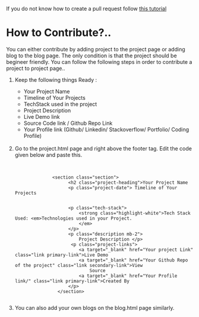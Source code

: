 <p> If you do not know how to create a pull request follow <a href="https://www.youtube.com/watch?v=rgbCcBNZcdQ">this tutorial</a></p>

<h1>How to Contribute?..</h1>
        <p> You can either contribute by adding project to the project page or adding blog to the blog page. The only
            condition is that the project should be begineer friendly. You can follow the following steps in order to
            contribute a project to project page..
            <ol>
              <li> Keep the following things Ready :</li>
            <ul>
            <li>Your Project Name</li>
            <li>Timeline of Your Projects</li>
            <li>TechStack used in the project</li>
            <li>Project Description</li>
            <li>Live Demo link</li>
            <li>Source Code link / Github Repo Link</li>
            <li>Your Profile link (Github/ Linkedin/ Stackoverflow/ Portfolio/ Coding Profile) </li>
              </ul>
              <br/>
           <li> Go to the project.html page and right above the footer tag. Edit the code given below and paste this.</li>
              <br/>
            <pre><code>
              &lt;section class="section">
                    &lt;h2 class="project-heading">Your Project Name</h2>
                    &lt;p class="project-date"> Timeline of Your Projects</p>
                    &lt;p class="tech-stack">
                        &lt;strong class="highlight-white">Tech Stack Used:</strong> &lt;em>Technologies used in your Project.
                        &lt;/em>
                    &lt;/p>
                    &lt;p class="description mb-2">
                        Project Description &lt;/p>
                     &lt;p class="project-links">
                        &lt;a target="_blank" href="Your project Link" class="link primary-link">Live Demo</a>
                        &lt;a target="_blank" href="Your Github Repo of the project" class="link secondary-link">View
                            Source</a>
                        &lt;a target="_blank" href="Your Profile link/" class="link primary-link">Created By</a>
                    &lt;/p>
                &lt;/section>
              </code></pre>
        <li> You can also add your own blogs on the blog.html page similarly.</li>
        </ol>
